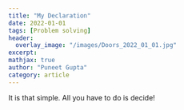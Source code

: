 ```yaml
---
title: "My Declaration"
date: 2022-01-01
tags: [Problem solving]
header:
  overlay_image: "/images/Doors_2022_01_01.jpg"
excerpt:
mathjax: true
author: "Puneet Gupta"
category: article
---
```



It is that simple. All you have to do is decide!
